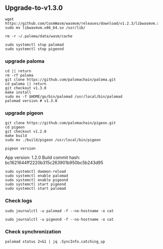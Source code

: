 ## Upgrade-to-v1.3.0
```
wget https://github.com/CosmWasm/wasmvm/releases/download/v1.2.3/libwasmvm.x86_64.so
sudo mv libwasmvm.x86_64.so /usr/lib/

rm -r ~/.paloma/data/wasm/cache
```

```
sudo systemctl stop palomad
sudo systemctl stop pigeond
```

### upgrade paloma
```
cd || return
rm -rf paloma
git clone https://github.com/palomachain/paloma.git
cd paloma || return
git checkout v1.3.0
make install
sudo mv -f $HOME/go/bin/palomad /usr/local/bin/palomad
palomad version # v1.3.0
```
### upgrade pigeon
```
git clone https://github.com/palomachain/pigeon.git
cd pigeon
git checkout v1.2.0
make build
sudo mv ./build/pigeon /usr/local/bin/pigeon
```
```
pigeon version
```
App version: 1.2.0
Build commit hash: bc1621644ff2220b315c263901b950bc5b243d95

```
sudo systemctl daemon-reload
sudo systemctl enable palomad
sudo systemctl enable pigeond
sudo systemctl start pigeond
sudo systemctl start palomad
```
### Check logs
```
sudo journalctl -u palomad -f --no-hostname -o cat
```
```
sudo journalctl -u pigeond -f --no-hostname -o cat
```
### Check synchronization
```
palomad status 2>&1 | jq .SyncInfo.catching_up
```
